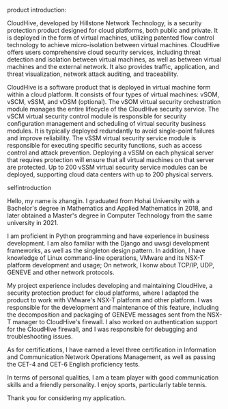 product introduction:

CloudHive, developed by Hillstone Network Technology, is a security protection product designed for cloud platforms, both public and private. It is deployed in the form of virtual machines, utilizing patented flow control technology to achieve micro-isolation between virtual machines. CloudHive offers users comprehensive cloud security services, including threat detection and isolation between virtual machines, as well as between virtual machines and the external network. It also provides traffic, application, and threat visualization, network attack auditing, and traceability.

CloudHive is a software product that is deployed in virtual machine form within a cloud platform. It consists of four types of virtual machines: vSOM, vSCM, vSSM, and vDSM (optional). The vSOM virtual security orchestration module manages the entire lifecycle of the CloudHive security service. The vSCM virtual security control module is responsible for security configuration management and scheduling of virtual security business modules. It is typically deployed redundantly to avoid single-point failures and improve reliability. The vSSM virtual security service module is responsible for executing specific security functions, such as access control and attack prevention. Deploying a vSSM on each physical server that requires protection will ensure that all virtual machines on that server are protected. Up to 200 vSSM virtual security service modules can be deployed, supporting cloud data centers with up to 200 physical servers.

selfintroduction

Hello, my name is zhangjin. I graduated from Hohai University with a Bachelor's degree in Mathematics and Applied Mathematics in 2018, and later obtained a Master's degree in Computer Technology from the same university in 2021.

I am proficient in Python programming and have experience in business development. I am also familiar with the Django and uwsgi development frameworks, as well as the singleton design pattern. In addition, I have knowledge of Linux command-line operations, VMware and its NSX-T platform development and usage; On network, I konw about TCP/IP, UDP, GENEVE and other network protocols.

My project experience includes developing and maintaining CloudHive, a security protection product for cloud platforms, where I adapted the product to work with VMware's NSX-T platform and other platform. I was responsible for the development and maintenance of this feature, including the decomposition and packaging of GENEVE messages sent from the NSX-T manager to CloudHive's firewall. I also worked on authentication support for the CloudHive firewall, and I was responsible for debugging and troubleshooting issues.

As for certifications, I have earned a level three certification in Information and Communication Network Operations Management, as well as passing the CET-4 and CET-6 English proficiency tests.

In terms of personal qualities, I am a team player with good communication skills and a friendly personality. I enjoy sports, particularly table tennis.

Thank you for considering my application.
